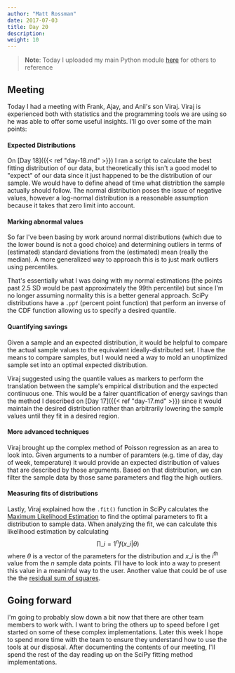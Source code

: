 ```yaml
---
author: "Matt Rossman"
date: 2017-07-03
title: Day 20
description:
weight: 10
---
```


> **Note**: Today I uploaded my main Python module [here](github.com/mattrossman/andover-energy-analysis) for others to reference

## Meeting
Today I had a meeting with Frank, Ajay, and Anil's son Viraj. Viraj is experienced both with statistics and the programming tools we are using so he was able to offer some useful insights. I'll go over some of the main points:

#### Expected Distributions
On [Day 18]({{< ref "day-18.md" >}}) I ran a script to calculate the best fitting distribution of our data, but theoretically this isn't a good model to "expect" of our data since it just happened to be the distribution of our sample. We would have to define ahead of time what distribtion the sample actually should follow. The normal distribution poses the issue of negative values, however a log-normal distribution is a reasonable assumption because it takes that zero limit into account.

#### Marking abnormal values
So far I've been basing by work around normal distributions (which due to the lower bound is not a good choice) and determining outliers in terms of (estimated) standard deviations from the (estimated) mean (really the median). A more generalized way to approach this is to just mark outliers using percentiles.

That's essentially what I was doing with my normal estimations (the points past 2.5 SD would be past approximately the 99th percentile) but since I'm no longer assuming normality this is a better general approach. SciPy distributions have a `.ppf` (percent point function) that perform an inverse of the CDF function allowing us to specify a desired quantile.

#### Quantifying savings
Given a sample and an expected distribution, it would be helpful to compare the actual sample values to the equivalent ideally-distributed set. I have the means to compare samples, but I would need a way to mold an unoptimized sample set into an optimal expected distribution.

Viraj suggested using the quantile values as markers to perform the translation between the sample's empirical distribution and the expected continuous one. This would be a fairer quantification of energy savings than the method I described on [Day 17]({{< ref "day-17.md" >}}) since it would maintain the desired distribution rather than arbitrarily lowering the sample values until they fit in a desired region.

#### More advanced techniques
Viraj brought up the complex method of Poisson regression as an area to look into. Given arguments to a number of paramters (e.g. time of day, day of week, temperature) it would provide an expected distribution of values that are described by those arguments. Based on that distribution, we can filter the sample data by those same parameters and flag the high outliers.

#### Measuring fits of distributions
Lastly, Viraj explained how the `.fit()` function in SciPy calculates the [Maximum Likelihood Estimation](https://en.wikipedia.org/wiki/Maximum_likelihood_estimation) to find the optimal parameters to fit a distribution to sample data. When analyzing the fit, we can calculate this likelihood estimation by calculating $$ \prod\_{i=1}^{n} f(x\_i | \theta)$$ where $\theta$ is a vector of the parameters for the distribution and $x\_i$ is the $i^{\text{th}}$ value from the $n$ sample data points. I'll have to look into a way to present this value in a meaninful way to the user. Another value that could be of use the the [residual sum of squares](https://en.wikipedia.org/wiki/Residual_sum_of_squares).

## Going forward
I'm going to probably slow down a bit now that there are other team members to work with. I want to bring the others up to speed before I get started on some of these complex implementations. Later this week I hope to spend more time with the team to ensure they understand how to use the tools at our disposal. After documenting the contents of our meeting, I'll spend the rest of the day reading up on the SciPy fitting method implementations.
